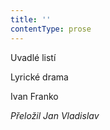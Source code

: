 ```yaml
---
title: ''
contentType: prose
---
```


Uvadlé listí

Lyrické drama

Ivan Franko

_Přeložil Jan Vladislav_
